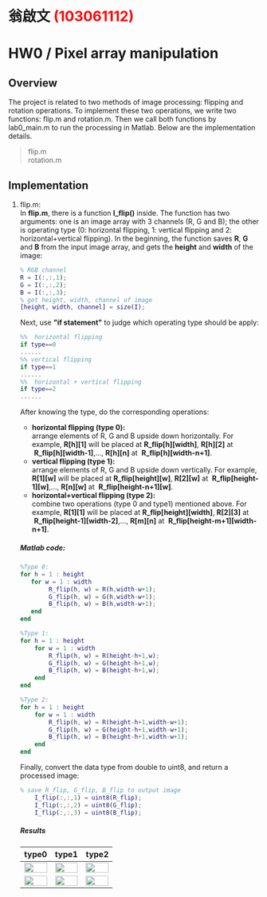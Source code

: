 # 翁啟文 <span style="color:red">(103061112)</span>

# HW0 / Pixel array manipulation

## Overview
The project is related to two methods of image processing: flipping and rotation operations. To implement these two operations, we write two functions: flip.m and rotation.m. Then we call both functions by lab0_main.m to run the processing in Matlab. Below are the implementation details.

> flip.m  
> rotation.m  
## Implementation
1. flip.m:  
	In **flip.m**, there is a function **I_flip()** inside. The function has two arguments: one is an image array with 3 channels (R, G and B); the other is operating type (0: horizontal flipping, 1: vertical flipping and 2: horizontal+vertical flipping). In the beginning, the function saves **R**, **G** and **B** from the input image array, and gets the **height** and **width** of the image:
	``` Matlab
	% RGB channel
	R = I(:,:,1);
	G = I(:,:,2);
	B = I(:,:,3);
	% get height, width, channel of image
	[height, width, channel] = size(I);
	```
	Next, use **"if statement"** to judge which operating type should be apply:
	``` Matlab
	%%  horizontal flipping
	if type==0
	......
	%% vertical flipping
	if type==1
	......
	%%  horizontal + vertical flipping
	if type==2
	......
	```
	After knowing the type, do the corresponding operations:    
	* **horizontal flipping (type 0):**   
	arrange elements of R, G and B upside down horizontally. For example, **R[h][1]** will be placed at **R_flip[h][width]**, **R[h][2]** at  **R_flip[h][width-1]**,..., **R[h][n]** at  **R_flip[h][width-n+1]**.
	* **vertical flipping (type 1):**    
	arrange elements of R, G and B upside down vertically. For example, **R[1][w]** will be placed at **R_flip[height][w]**, **R[2][w]** at  **R_flip[height-1][w]**,..., **R[n][w]** at  **R_flip[height-n+1][w]**.
	* **horizontal+vertical flipping (type 2):**   
		combine two operations (type 0 and type1) mentioned above. For example, **R[1][1]** will be placed at **R_flip[height][width]**, **R[2][3]** at  **R_flip[height-1][width-2]**,..., **R[m][n]** at  **R_flip[height-m+1][width-n+1]**.
		
	##### Matlab code:
	```Matlab
	%Type 0:
	for h = 1 : height
       for w = 1 : width 
            R_flip(h, w) = R(h,width-w+1);
            G_flip(h, w) = G(h,width-w+1);
            B_flip(h, w) = B(h,width-w+1);
       end
    end
	
	%Type 1:
	for h = 1 : height
       	for w = 1 : width 
            R_flip(h, w) = R(height-h+1,w);
            G_flip(h, w) = G(height-h+1,w);
            B_flip(h, w) = B(height-h+1,w);
       	end
    end
	
	%Type 2:
	for h = 1 : height
 		for w = 1 : width 
	   		R_flip(h, w) = R(height-h+1,width-w+1);
            G_flip(h, w) = G(height-h+1,width-w+1);
            B_flip(h, w) = B(height-h+1,width-w+1);
       	end
    end
	```
	Finally, convert the data type from double to uint8, and return a processed image:
	```Matlab
	% save R_flip, G_flip, B_flip to output image
    	I_flip(:,:,1) = uint8(R_flip);
   		I_flip(:,:,2) = uint8(G_flip);
   		I_flip(:,:,3) = uint8(B_flip);
	```
	##### Results
	
	type0 | type1| type2 
	:-----:|:-------:|:------:	
	<img src=https://github.com/steven14ggyy/DSP_Lab_HW0/blob/master/results/image/image.jpg width="100%"/> | <img src=https://github.com/steven14ggyy/DSP_Lab_HW0/blob/master/results/DSC_0531/DSC_0531.JPG width="100%"/> | <img src=https://github.com/steven14ggyy/DSP_Lab_HW0/blob/master/results/DSC_1182/DSC_1182.JPG width="100%"/>
	<img src=https://github.com/steven14ggyy/DSP_Lab_HW0/blob/master/results/image/flipping_image.jpg width="100%"/> | <img src=https://github.com/steven14ggyy/DSP_Lab_HW0/blob/master/results/DSC_0531/flipping_image.jpg width="100%"/> | <img src=https://github.com/steven14ggyy/DSP_Lab_HW0/blob/master/results/DSC_1182/flipping_image.jpg width="100%"/>
	
	



